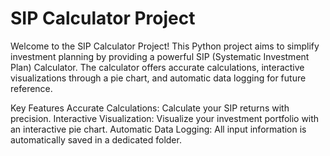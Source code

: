 <h1>SIP Calculator Project</h1>

Welcome to the SIP Calculator Project! 
This Python project aims to simplify investment planning by providing a powerful SIP (Systematic Investment Plan) Calculator. The calculator offers accurate calculations, interactive visualizations through a pie chart, and automatic data logging for future reference.

Key Features
Accurate Calculations: Calculate your SIP returns with precision.
Interactive Visualization: Visualize your investment portfolio with an interactive pie chart.
Automatic Data Logging: All input information is automatically saved in a dedicated folder.

